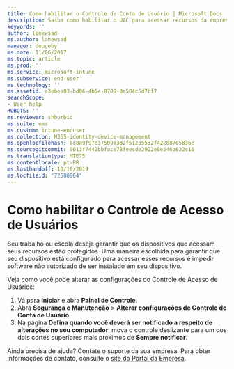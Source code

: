 ```yaml
---
title: Como habilitar o Controle de Conta de Usuário | Microsoft Docs
description: Saiba como habilitar o UAC para acessar recursos da empresa.
keywords: ''
author: lenewsad
ms.author: lanewsad
manager: dougeby
ms.date: 11/06/2017
ms.topic: article
ms.prod: ''
ms.service: microsoft-intune
ms.subservice: end-user
ms.technology: ''
ms.assetid: e3ebea03-bd06-4b5e-8709-0a504c5d7bf7
searchScope:
- User help
ROBOTS: ''
ms.reviewer: shburbid
ms.suite: ems
ms.custom: intune-enduser
ms.collection: M365-identity-device-management
ms.openlocfilehash: 8c8a9f97c37509a3d2f512d5532f42288705836e
ms.sourcegitcommit: 9013f7442bbface78feecde2922e8e546a622c16
ms.translationtype: MTE75
ms.contentlocale: pt-BR
ms.lasthandoff: 10/16/2019
ms.locfileid: "72500964"
---
```

# <a name="how-to-enable-user-access-control"></a>Como habilitar o Controle de Acesso de Usuários

Seu trabalho ou escola deseja garantir que os dispositivos que acessam seus recursos estão protegidos. Uma maneira escolhida para garantir que seu dispositivo está configurado para acessar esses recursos é impedir software não autorizado de ser instalado em seu dispositivo.

Veja como você pode alterar as configurações do Controle de Acesso de Usuários:

1. Vá para **Iniciar** e abra **Painel de Controle**.
2. Abra **Segurança e Manutenção** > **Alterar configurações de Controle de Conta de Usuário**.
3. Na página **Defina quando você deverá ser notificado a respeito de alterações no seu computador**, mova o controle deslizante para um dos dois cortes superiores mais próximos de **Sempre notificar**.

Ainda precisa de ajuda? Contate o suporte da sua empresa. Para obter informações de contato, consulte o [site do Portal da Empresa](https://go.microsoft.com/fwlink/?linkid=2010980).

